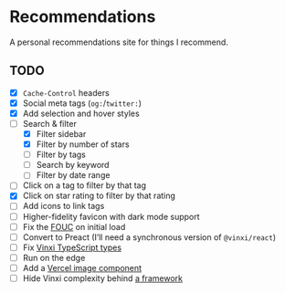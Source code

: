 # Recommendations

A personal recommendations site for things I recommend.

## TODO

-   [x] `Cache-Control` headers
-   [x] Social meta tags (`og:`/`twitter:`)
-   [x] Add selection and hover styles
-   [ ] Search & filter
    -   [x] Filter sidebar
    -   [x] Filter by number of stars
    -   [ ] Filter by tags
    -   [ ] Search by keyword
    -   [ ] Filter by date range
-   [ ] Click on a tag to filter by that tag
-   [x] Click on star rating to filter by that rating
-   [ ] Add icons to link tags
-   [ ] Higher-fidelity favicon with dark mode support
-   [ ] Fix the [FOUC](https://en.wikipedia.org/wiki/Flash_of_unstyled_content) on initial load
-   [ ] Convert to Preact (I’ll need a synchronous version of `@vinxi/react`)
-   [ ] Fix [Vinxi TypeScript types](https://github.com/nksaraf/vinxi/issues/4)
-   [ ] Run on the edge
-   [ ] Add a [Vercel image component](https://vercel.com/blog/build-your-own-web-framework#automatic-image-optimization)
-   [ ] Hide Vinxi complexity behind [a framework](https://github.com/nksaraf/vinxi/tree/main/frameworks/solid-start)